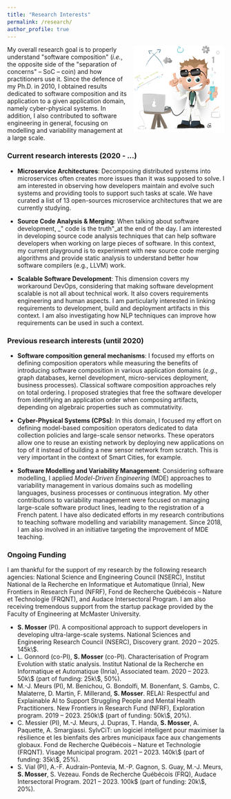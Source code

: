 ```yaml
---
title: "Research Interests"
permalink: /research/
author_profile: true
---
```


<div style="float:right; margin-bottom: 1em; margin-left: 1em;">
  <img src="/images/teacher.png" />
</div>

My overall research goal is to properly understand "software composition" (_i.e._, the opposite side of the "separation of concerns" – SoC – coin) and how practitioners use it. Since the defence of my Ph.D. in 2010, I obtained results dedicated to software composition and its application to a given application domain, namely cyber-physical systems. In addition, I also contributed to software engineering in general, focusing on modelling and variability management at a large scale.

### Current research interests (2020 - ...)

- **Microservice Architectures**: Decomposing distributed systems into microservices often creates more issues than it was supposed to solve. I am interested in observing how developers maintain and evolve such systems and providing tools to support such tasks at scale. We have curated a list of 13 open-sources microservice architectures that we are currently studying.

- **Source Code Analysis & Merging**: When talking about software development, _" code is the truth"_at the end of the day. I am interested in developing source code analysis techniques that can help software developers when working on large pieces of software. In this context, my current playground is to experiment with new source code merging algorithms and provide static analysis to understand better how software compilers (e.g., LLVM) work.

- **Scalable Software Development**: This dimension covers my workaround DevOps, considering that making software development scalable is not all about technical work. It also covers requirements engineering and human aspects. I am particularly interested in linking requirements to development, build and deployment artifacts in this context. I am also investigating how NLP techniques can improve how requirements can be used in such a context.

### Previous research interests (until 2020)

- **Software composition general mechanisms**: I focused my efforts on defining composition operators while measuring the benefits of introducing software composition in various application domains (_e.g._, graph databases, kernel development, micro-services deployment, business processes). Classical software composition approaches rely on total ordering. I proposed strategies that free the software developer from identifying an application order when composing artifacts, depending on algebraic properties such as commutativity. 

- **Cyber-Physical Systems (CPSs)**: In this domain, I focused my effort on defining model-based composition operators dedicated to data collection policies and large-scale sensor networks. These operators allow one to reuse an existing network by deploying new applications on top of it instead of building a new sensor network from scratch. This is very important in the context of Smart Cities, for example.

- **Software Modelling and Variability Management**: Considering software modelling, I applied _Model-Driven Engineering_ (MDE) approaches to variability management in various domains such as modelling languages, business processes or continuous integration. My other contributions to variability management were focused on managing large-scale software product lines, leading to the registration of a French patent. I have also dedicated efforts in my research contributions to teaching software modelling and variability management. Since 2018, I am also involved in an initiative targeting the improvement of MDE teaching.

### Ongoing Funding

I am thankful for the support of my research by the following research agencies: National Science and Engineering Council (NSERC), Institut National de la Recherche en Informatique et Automatique (Inria),  New Frontiers in Research Fund (NFRF), Fond de Recherche Québécois – Nature et Technologie (FRQNT), and Audace Intersectoral Program. I am also receiving tremendous support from the startup package provided by the Faculty of Engineering at McMaster University.

- **S. Mosser** (PI). A compositional approach to support developers in developing ultra-large-scale systems. National Sciences and Engineering Research Council (NSERC), Discovery grant. 2020 – 2025. 145k\\$.
- L. Gonnord (co-PI), **S. Mosser** (co-PI).  Characterisation of Program Evolution with static analysis. Institut National de la Recherche en Informatique et Automatique (Inria), Associated team. 2020 – 2023. 50k\\$ (part of funding: 25k\\$, 50%).
- M.-J. Meurs (PI), M. Benichou, G. Bondolfi, M. Bonenfant, S. Gambs, C. Malaterre, D. Martin, F. Millerand, **S. Mosser**. RELAI: Respectful and Explainable AI to Support Struggling People and Mental Health Practitioners. New Frontiers in Research Fund (NFRF), Exploration program. 2019 – 2023. 250k\\$ (part of funding: 50k\\$, 20%).
- C. Messier (PI), M.-J. Meurs, J. Dupras, T. Handa, **S. Mosser**, A. Paquette, A. Smargiassi. SylvCiT: un logiciel intelligent pour maximiser la résilience et les bienfaits des arbres municipaux face aux changements globaux. Fond de Recherche Québécois – Nature et Technologie (FRQNT). Visage Municipal program. 2021 – 2023. 140k\\$ (part of funding: 35k\\$, 25%).
- S. Vial (PI), A.-F. Audrain-Pontevia, M.-P. Gagnon, S. Guay, M.-J. Meurs, **S. Mosser**, S. Vezeau. Fonds de Recherche Québécois (FRQ), Audace Intersectoral Program. 2021 – 2023. 100k$ (part of funding: 20k\\$, 20%). 
